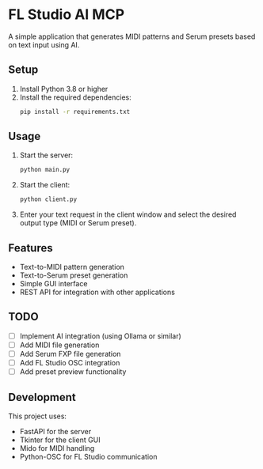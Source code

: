 # FL Studio AI MCP

A simple application that generates MIDI patterns and Serum presets based on text input using AI.

## Setup

1. Install Python 3.8 or higher
2. Install the required dependencies:
   ```bash
   pip install -r requirements.txt
   ```

## Usage

1. Start the server:
   ```bash
   python main.py
   ```

2. Start the client:
   ```bash
   python client.py
   ```

3. Enter your text request in the client window and select the desired output type (MIDI or Serum preset).

## Features

- Text-to-MIDI pattern generation
- Text-to-Serum preset generation
- Simple GUI interface
- REST API for integration with other applications

## TODO

- [ ] Implement AI integration (using Ollama or similar)
- [ ] Add MIDI file generation
- [ ] Add Serum FXP file generation
- [ ] Add FL Studio OSC integration
- [ ] Add preset preview functionality

## Development

This project uses:
- FastAPI for the server
- Tkinter for the client GUI
- Mido for MIDI handling
- Python-OSC for FL Studio communication 